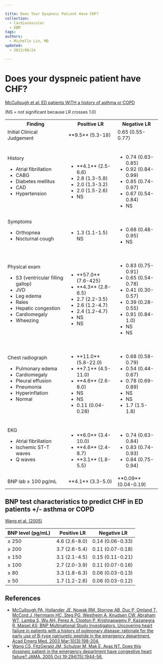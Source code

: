 ```yaml
---

title: Does Your Dyspneic Patient Have CHF?
collection:
  - Cardiovascular
  - EBM
tags:
authors:
  - Michelle Lin, MD
updated:
  - 2012/08/24

---
```


# Does your dyspneic patient have CHF?

[McCullough et al: ED patients WITH a history of asthma or COPD](https://www.ncbi.nlm.nih.gov/pubmed/?term=12615582)

(NS = not significant because LR crosses 1.0)

<table>
  <tr>
    <th>Finding</th>
    <th>Positive LR</th>
    <th>Negative LR</th>
  </tr>
  <tr>
    <td>Initial Clinical Judgement</td>
    <td>**9.5** (5.3-18)</td>
    <td>0.65 (0.55-0.77)</td>
  </tr>
  <tr>
    <td>
      History
      <ul>
        <li>Atrial fibrillation </li>
        <li>CABG</li>
        <li>Diabetes mellitus</li>
        <li>CAD</li>
        <li>Hypertension</li>
      </ul>
    </td>
    <td>
      <br>
      <ul>
        <li>**4.1** (2.5-6.6)</li>
        <li>2.8 (1.3-5.8)</li>
        <li>2.0 (1.3-3.2)</li>
        <li>2.0 (1.5-2.6)</li>
        <li>NS</li>
      </ul>
    </td>
    <td>
      <br>
      <ul>
        <li>0.74 (0.63-0.85)</li>
        <li>0.92 (0.84-0.99)</li>
        <li>0.85 (0.74-0.97)</li>
        <li>0.67 (0.54-0.84)</li>
        <li>NS</li>
      </ul>
    </td>
  </tr>
  <tr>
    <td>
      Symptoms
      <ul>
        <li>Orthopnea</li>
        <li>Nocturnal cough</li>
        </ul>
    </td>
    <td>
      <br>
      <ul>
        <li>1.3 (1.1-1.5)</li>
        </li>NS</li>
      </ul>
    </td>
    <td>
      <br>
      <ul>
        <li>0.68 (0.48-0.95)</li>
        <li>NS</li>
      </ul>
    </td>
  </tr>
  <tr>
    <td>
      Physical exam
      <ul>                    
       <li>S3 (ventricular filling gallop)</li>
       <li>JVD</li>
       <li>Leg edema</li>
       <li>Rales</li>
       <li>Hepatic congestion</li>
       <li>Cardiomegaly</li>
       <li>Wheezing</li>
      </ul>
    </td>
    <td>
      <br>
      <ul>
        <li>**57.0** (7.6-425)</li>
        <li>**4.3** (2.8-6.5)</li>
        <li>2.7 (2.2-3.5)</li>
        <li>2.6 (1.2-4.7)</li>
        <li>2.4 (1.2-4.7)</li>
        <li>NS</li>
        <li>NS</li>
    </td>
    <td>
      <br>
      <ul>
        <li>0.83 (0.75-0.91)</li>
        <li>0.65 (0.54-0.78)</li>
        <li>0.41 (0.30-0.57)</li>
        <li>0.39 (0.28-0.55)</li>
        <li>0.91 (0.84-1.0)</li>
        <li>NS</li>
        <li>NS</li>
      </ul>
    </td>
  </tr>
    <td>
      Chest radiograph
      <ul>
       <li>Pulmonary edema</li>
       <li>Cardiomegaly</li>
       <li>Pleural effusion</li>
       <li>Pneumonia</li>
       <li>Hyperinflation</li>
       <li>Normal</li>
      </ul>
    </td>
    <td>
      <br>
      <ul>
        <li>**11.0** (5.8-22.0)</li>
        <li>**7.1** (4.5-11.0)</li>
        <li>**4.6** (2.6-8.0)</li>
        <li>NS</li>
        <li>NS</li>
        <li>0.11 (0.04-0.28)</li>
      </ul>
    </td>
    <td>
      <br>
      <ul>
        <li>0.68 (0.58-0.79)</li>
        <li>0.54 (0.44-0.67)</li>
        <li>0.78 (0.69-0.89)</li>
        <li>NS</li>
        <li>NS</li>
        <li>1.7 (1.5-1.8)</li>
      </ul>
    </td>
  </tr>
  <tr>
    <td>
      EKG
      <ul>                               
        <li>Atrial fibrillation</li>
        <li>Ischemic ST-T waves</li>
        <li>Q waves</li>
       </ul>
     </td>
     <td>
      <br>
      <ul>
        <li>**6.0** (3.4-10.0)</li>
        <li>**4.6** (2.4-8.7)</li>
        <li>**3.1** (1.8-5.5)</li>
      </ul>
    </td>
    <td>
      <br>
      <ul>
        <li>0.74 (0.63-0.84)</li>
        <li>0.83 (0.74-0.93)</li>
        <li>0.84 (0.75-0.94)</li>
      </ul>
    </td>
  </tr>
  <tr>
    <td>BNP lab ≥ 100 pg/mL </td>
    <td>**4.1** (3.3-5.0)</td>
    <td>**0.09** (0.04-0.19)</td>
  </tr>
</table>

## BNP test characteristics to predict CHF in ED patients +/- asthma or COPD 

[Wang et al. (2005)](https://www.ncbi.nlm.nih.gov/pubmed/?term=16234501)

| BNP level (pg/mL)  |  Positive LR  |  Negative LR     |
|--------------------|---------------|------------------|
| ≥ 250              | 4.6 (2.6-8.0) | 0.14 (0.06-0.33) |
| ≥ 200              | 3.7 (2.6-5.4) | 0.11 (0.07-0.18) |
| ≥ 150              | 3.1 (2.1-4.5) | 0.15 (0.11-0.21) |
| ≥ 100              | 2.7 (2.0-3.9) | 0.11 (0.07-0.16) |
| ≥ 80               | 3.3 (1.8-6.3) | 0.06 (0.03-0.13) |
| ≥ 50               | 1.7 (1.2-2.6) | 0.06 (0.03-0.12) |

## References

-   [McCullough PA, Hollander JE, Nowak RM, Storrow AB, Duc P, Omland T, McCord J, Herrmann HC, Steg PG, Westheim A, Knudsen CW, Abraham WT, Lamba S, Wu AH, Perez A, Clopton P, Krishnaswamy P, Kazanegra R, Maisel AS; BNP Multinational Study Investigators. Uncovering heart failure in patients with a history of pulmonary disease: rationale for the early use of B-type natriuretic peptide in the emergency department. Acad Emerg Med. 2003 Mar;10(3):198-204.](https://www.ncbi.nlm.nih.gov/pubmed/?term=12615582)
-   [Wang CS, FitzGerald JM, Schulzer M, Mak E, Ayas NT. Does this dyspneic patient in the emergency department have congestive heart failure? JAMA. 2005 Oct 19;294(15):1944-56.](https://www.ncbi.nlm.nih.gov/pubmed/?term=16234501)
